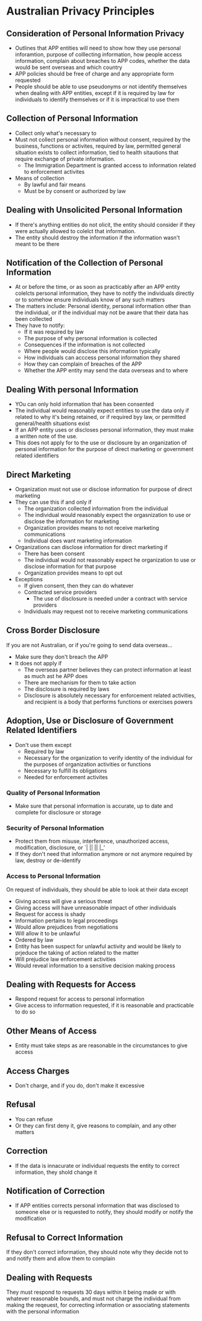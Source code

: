 
# Australian Privacy Principles
## Consideration of Personal Information Privacy 
- Outlines that APP entities will need to show how they use personal inforamtion, purpose of colllecting information, how people access information, complain about breaches to APP codes, whether the data would be sent overseas and which country 
- APP policies should be free of charge and any appropriate form requested 
- People should be able to use pseudonyms or not identify themselves when dealing with APP entities, except if it is required by law for individuals to identify themselves or if it is impractical to use them

## Collection of Personal Information
- Collect only what's necessary to 
- Must not collect personal information without consent, required by the business, functions or activites, required by law, permitted general situation exists to collect information, tied to health sitautions that require exchange of private information.
  - The Immigration Department is granted access to information related to enforcement activites 
- Means of collection
  - By lawful and fair means 
  - Must be by consent or authorized by law 

## Dealing with Unsolicited Personal Information
- If there's anything entities do not olicit, the entity should consider if they were actually allowed to colelct that information. 
- The entity should destroy the information if the information wasn't meant to be there

## Notification of the Collection of Personal Information
- At or before the time, or as soon as practicably after an APP entity colelcts personal information, they have to notify the individuals directly or to somehow ensure individuals know of any such matters
- The matters include: Personal identity, personal information other than the individual, or if the individual may not be aware that their data has been collected
- They have to notify:
  - If it was required by law
  - The purpose of why personal information is collected
  - Consequences if the information is not collected
  - Where people would disclose this information typically
  - How individuals can acccess personal information they shared 
  - How they can complain of breaches of the APP
  - Whether the APP entity may send the data overseas and to where 

## Dealing With personal Information
- YOu can only hold information that has been consented 
- The individual would reasonably expect entities to use the data only if related to why it's being retained, or if required byy law, or permitted general/health situations exist 
- If an APP entity uses or discloses personal information, they must make a written note of the use. 
- This does not apply for to the use or disclosure by an organization of personal information for the purpose of direct marketing or government related identifiers 

## Direct Marketing 
- Organization must not use or disclose information for purpose of direct marketing 
- They can use this if and only if 
  - The organization collected information from the individual
  - The individual would reasonably expect the orgasnization to use or disclose the information for marketing
  - Organization provides means to not receive marketing communications
  - Individual does want marketing information
- Organizations can disclose information for direct marketing if 
  - There has been consent
  - The individual would not reasonably expect he organization to use or disclose information for that purpose
  - Organization provides means to opt out
- Exceptions
  - If given consent, then they can do whatever
  - Contracted service providers
    - The use of disclosure is needed under a contract with service providers
  - Individuals may request not to receive marketing communications

## Cross Border Disclosure 
If you are not Australian, or if you're going to send data overseas...

- Make sure they don't breach the APP
- It does not apply if
  - The overseas partner believes they can protect information at least as much ast he APP does
  - There are mechanism for them to take action
  - The disclosure is required by laws
  - Disclosure is absolutely necessary for enforcement related activities, and recipient is a body that performs functions or exercises powers 

## Adoption, Use or Disclosure of Government Related Identifiers 
- Don't use them except
  - Required by law
  - Necessary for the organization to verify identity of the individual for the purposes of organization activities or functions 
  - Necessary to fulfill its obligations
  - Needed for enforcement activites

### Quality of Personal Information
- Make sure that personal information is accurate, up to date and complete for disclosure or storage

### Security of Personal Information
- Protect them from misuse, interference, unauthorized access, modification, disclosure, or `| || || |_'
- If they don't need that information anymore or not anymore required by law, destroy or de-identify 

### Access to Personal Information
On request of individuals, they should be able to look at their data except

-  Giving access will give a serious threat
-  Giving access will have unreasonable impact of other individuals 
-  Request for access is shady 
-  Information pertains to legal proceedings
-  Would allow prejudices from negotiations
-  Will allow it to be unlawful
-  Ordered by law
-  Entity has been suspect for unlawful activity and would be likely to prjeduce the taking of action related to the matter
-  Will prejudice law enforcement activities 
-  Would reveal  information to a sensitive decision making process 

## Dealing with Requests for Access 
- Respond request for access to personal information
- Give access to information requested, if it is reasonable and practicable to do so 

## Other Means of Access 
- Entity must take steps as are reasonable in the circumstances to give access

## Access Charges 
- Don't charge, and if you do, don't make it excessive 

## Refusal 
- You can refuse
- Or they can first deny it, give reasons to complain, and any other matters

## Correction
- If the data is innacurate or individual requests the entity to correct information, they shold change it 

## Notification of Correction
- If APP entities corrects personal information that was disclosed to someone else or is requested to notify, they should modify or notify the modification

## Refusal to Correct Information
If they don't correct information, they should note why they decide not to and notify them and allow them to complain

## Dealing with Requests 
They must respond to requests 30 days within it being made or with whatever reasonable bounds, and must not charge the individual from making the reqeuest, for correcting information or associating statements with the personal information
